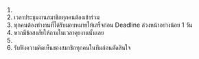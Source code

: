 1.
2. เวลาประชุมงานสมาชิกทุกคนต้องเข้าร่วม
3. ทุกคนต้องทำงานที่ได้รับมอบหมายให้เสร็จก่อน Deadline ล่วงหน้าอย่างน้อย 1 วัน
4. หากมีข้อสงสัยให้ถามในเวลาคุยงานนั้นเลย
5. 
6. รับฟังความคิดเห็นของสมาชิกทุกคนในทีมก่อนตัดสินใจ
